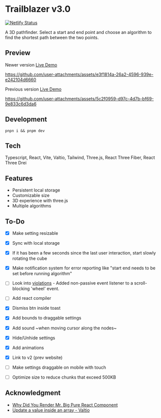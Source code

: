 # Trailblazer v3.0

[![Netlify Status](https://api.netlify.com/api/v1/badges/35789d5b-ece6-437f-b162-2dff1643b529/deploy-status)](https://app.netlify.com/projects/path-visualize/deploys)

A 3D pathfinder. Select a start and end point and choose an algorithm to find the shortest path between the two points.

## Preview

Newer version [Live Demo](https://path-visualize.netlify.app/)


https://github.com/user-attachments/assets/e3f1814a-26a2-4596-939e-e242104d6660


Previous version [Live Demo](https://v2-superseded--path-visualize.netlify.app/)

https://github.com/user-attachments/assets/5c2f0959-d97c-4d7b-bf69-9e833c6d3da6

## Development

`pnpn i && pnpm dev`

## Tech

Typescript, React, Vite, Valtio, Tailwind, Three.js, React Three Fiber, React Three Drei

## Features

- Persistent local storage
- Customizable size
- 3D experience with three.js
- Multiple algorithms

## To-Do

- [X] Make setting resizable
- [x] Sync with local storage
- [x] If it has been a few seconds since the last user interaction, start slowly rotating the cube
- [x] Make notification system for error reporting like "start end needs to be set before running algorithm"
- [ ] Look into [violations](https://chromestatus.com/feature/5745543795965952) - Added non-passive event listener to a scroll-blocking 'wheel' event.
- [ ] Add react compiler
- [x] Dismiss btn inside toast
- [X] Add bounds to draggable settings
- [x] Add sound ~when moving cursor along the nodes~
- [x] Hide/Unhide settings
- [x] Add animations
- [x] Link to v2 (prev website)
- [ ] Make settings draggable on mobile with touch
- [ ] Optimize size to reduce chunks that exceed 500KB


## Acknowledgment

- [Why Did You Render Mr. Big Pure React Component](https://medium.com/welldone-software/why-did-you-render-mr-big-pure-react-component-part-2-common-fixing-scenarios-667bfdec2e0f)
- [Update a value inside an array - Valtio](https://github.com/pmndrs/valtio/discussions/755)
